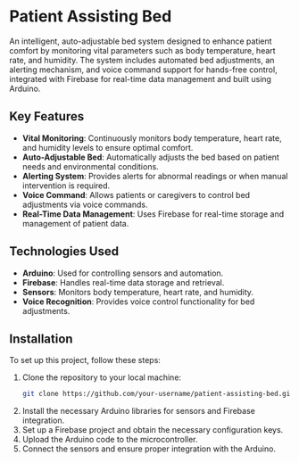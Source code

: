 # Patient Assisting Bed

An intelligent, auto-adjustable bed system designed to enhance patient comfort by monitoring vital parameters such as body temperature, heart rate, and humidity. The system includes automated bed adjustments, an alerting mechanism, and voice command support for hands-free control, integrated with Firebase for real-time data management and built using Arduino.

## Key Features

- **Vital Monitoring**: Continuously monitors body temperature, heart rate, and humidity levels to ensure optimal comfort.
- **Auto-Adjustable Bed**: Automatically adjusts the bed based on patient needs and environmental conditions.
- **Alerting System**: Provides alerts for abnormal readings or when manual intervention is required.
- **Voice Command**: Allows patients or caregivers to control bed adjustments via voice commands.
- **Real-Time Data Management**: Uses Firebase for real-time storage and management of patient data.

## Technologies Used

- **Arduino**: Used for controlling sensors and automation.
- **Firebase**: Handles real-time data storage and retrieval.
- **Sensors**: Monitors body temperature, heart rate, and humidity.
- **Voice Recognition**: Provides voice control functionality for bed adjustments.

## Installation

To set up this project, follow these steps:

1. Clone the repository to your local machine:
   ```bash
   git clone https://github.com/your-username/patient-assisting-bed.git

2.	Install the necessary Arduino libraries for sensors and Firebase integration.
3.	Set up a Firebase project and obtain the necessary configuration keys.
4.	Upload the Arduino code to the microcontroller.
5.	Connect the sensors and ensure proper integration with the Arduino.
